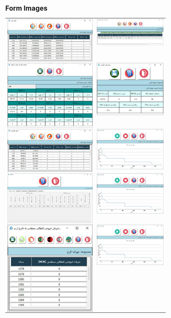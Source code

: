 
## Form Images

  <table style="padding: 0; border=0;">
  <tr style="padding: 10; border=0;">
    <td valign="top"><img src="photo_۲۰۲۳-۱۱-۱۸_۱۲-۳۸-۱۰.jpg" title="Design" width="500" style="display: inline-block; margin: 0 auto; vertical-align:top;"></td>
    <td valign="top"><img src="photo_۲۰۲۳-۱۱-۱۸_۱۲-۳۷-۵۹.jpg" title="Design" width="500" style="display: inline-block; margin: 0 auto; vertical-align:top;"></td>
  </tr>
  
  
  <tr>
    <td valign="top"><img src="photo_۲۰۲۳-۱۱-۱۸_۱۲-۳۸-۰۲.jpg" title="Design"  width="500" style="display: inline-block; margin: 0 auto; vertical-align:top;"></td>
    <td valign="top"><img src="photo_۲۰۲۳-۱۱-۱۸_۱۲-۳۸-۰۳.jpg" title="Design"  width="500" style="display: inline-block; margin: 0 auto; vertical-align:top;"></td>
  </tr>
  
  
  <tr>    
      <td valign="top"><img src="photo_۲۰۲۳-۱۱-۱۸_۱۲-۳۸-۰۷.jpg" title="Design" width="500" style="display: inline-block; margin: 0 auto; vertical-align:top;"></td>
      <td valign="top"><img src="photo_۲۰۲۳-۱۱-۱۸_۱۲-۳۹-۲۶.jpg" title="Design" width="500" style="display: inline-block; margin: 0 auto; vertical-align:top;"></td>
  </tr>

   <tr>    
      <td valign="top"><img src="photo_۲۰۲۳-۱۱-۱۸_۱۲-۳۹-۲۷.jpg" title="Design" style="display: inline-block; margin: 0 auto; vertical-align:top;"></td>
           <td valign="top"><img src="photo_۲۰۲۳-۱۱-۱۸_۱۲-۳۹-۲۶.jpg" title="Design" style="display: inline-block; margin: 0 auto; vertical-align:top;"></td>
  </tr>

   <tr>    
      <td valign="top"><img src="photo_۲۰۲۳-۱۱-۱۸_۱۲-۳۸-۱۱ (2).jpg" title="Design" width="500" style="display: inline-block; margin: 0 auto; vertical-align:top;"></td>
      <td valign="top"><img src="photo_۲۰۲۳-۱۱-۱۸_۱۲-۳۹-۲۶.jpg" title="Design" width="500" style="display: inline-block; margin: 0 auto; vertical-align:top;"></td>
  </tr>
 </table>
